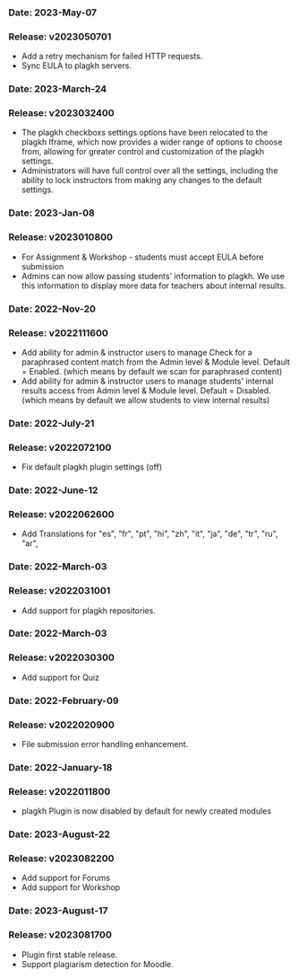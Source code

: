 ### Date: 		2023-May-07
### Release:	v2023050701
- Add a retry mechanism for failed HTTP requests.
- Sync EULA to plagkh servers.

### Date: 		2023-March-24
### Release:	v2023032400
-  The plagkh checkboxs settings options have been relocated to the plagkh Iframe, which now provides a wider range of options to choose from, allowing for greater control and customization of the  plagkh settings.
-  Administrators will have full control over all the settings, including the ability to lock instructors from making any changes to the default settings.

### Date: 		2023-Jan-08
### Release:	v2023010800
-  For Assignment & Workshop - students must accept EULA before submission
-  Admins can now allow passing students' information to plagkh.
   We use this information to display more data for teachers about internal results.

### Date: 		2022-Nov-20
### Release:	v2022111600
-  Add ability for admin & instructor users to manage Check for a paraphrased content match from the Admin level & Module level.
   Default = Enabled. (which means by default we scan for paraphrased content)
-  Add ability for admin & instructor users to manage students' internal results access from Admin level & Module level.
   Default = Disabled. (which means by default we allow students to view internal results)

### Date: 		2022-July-21
### Release:	v2022072100
-  Fix default plagkh plugin settings (off)

### Date: 		2022-June-12
### Release:	v2022062600
-  Add Translations for "es", "fr", "pt", "hi", "zh", "it", "ja", "de", "tr", "ru", "ar",

### Date: 		2022-March-03
### Release:	v2022031001
-  Add support for plagkh repositories.

### Date: 		2022-March-03
### Release:	v2022030300
-  Add support for Quiz

### Date: 		2022-February-09
### Release:	v2022020900
-  File submission error handling enhancement.

### Date: 		2022-January-18
### Release:	v2022011800
-  plagkh Plugin is now disabled by default for newly created modules

### Date: 		2023-August-22
### Release:	v2023082200
-  Add support for Forums
-  Add support for Workshop


### Date: 		2023-August-17
### Release:	v2023081700
- Plugin first stable release.
- Support plagiarism detection for Moodle.
